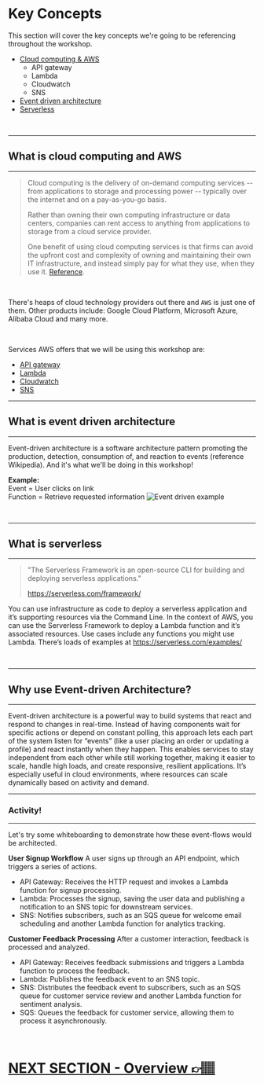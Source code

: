 # Key Concepts
This section will cover the key concepts we're going to be referencing throughout the workshop.

- [Cloud computing & AWS](#what-is-cloud-computing-and-aws)
    - API gateway
    - Lambda
    - Cloudwatch
    - SNS
- [Event driven architecture](#what-is-event-driven-architecture)
- [Serverless](#what-is-serverless)

<br/>

***
## What is cloud computing and AWS
***
>Cloud computing is the delivery of on-demand computing services -- from applications to storage and processing power -- typically over the internet and on a pay-as-you-go basis. 
>
>Rather than owning their own computing infrastructure or data centers, companies can rent access to anything from applications to storage from a cloud service provider.
>
>One benefit of using cloud computing services is that firms can avoid the upfront cost and complexity of owning and maintaining their own IT infrastructure, and instead simply pay for what they use, when they use it.
[Reference](https://www.zdnet.com/article/what-is-cloud-computing-everything-you-need-to-know-about-the-cloud/).

<br/>

There's heaps of cloud technology providers out there and `AWS` is just one of them. Other products include: Google Cloud Platform, Microsoft Azure, Alibaba Cloud and many more.

<br/>

Services AWS offers that we will be using this workshop are: 
- [API gateway](https://aws.amazon.com/api-gateway/)
- [Lambda](https://aws.amazon.com/lambda/)
- [Cloudwatch](https://aws.amazon.com/cloudwatch/)
- [SNS](https://aws.amazon.com/sns/)

***
## What is event driven architecture
***

Event-driven architecture is a software architecture pattern promoting the production, detection, consumption of, and reaction to events (reference Wikipedia). And it's what we'll be doing in this workshop! 

<b>Example:</b>\
Event = User clicks on link\
Function = Retrieve requested information
![Event driven example](eventDrivenArchExample.png)

<br/>

***
## What is serverless
***

>"The Serverless Framework is an open-source CLI for building and deploying serverless applications."
>
>https://serverless.com/framework/

You can use infrastructure as code to deploy a serverless application and it’s supporting resources via the Command Line.
In the context of AWS, you can use the Serverless Framework to deploy a Lambda function and it’s associated resources.
Use cases include any functions you might use Lambda.
There’s loads of examples at https://serverless.com/examples/

</br>

***
## Why use Event-driven Architecture?
***

Event-driven architecture is a powerful way to build systems that react and respond to changes in real-time. Instead of having components wait for specific actions or depend on constant polling, this approach lets each part of the system listen for “events” (like a user placing an order or updating a profile) and react instantly when they happen. This enables services to stay independent from each other while still working together, making it easier to scale, handle high loads, and create responsive, resilient applications. It’s especially useful in cloud environments, where resources can scale dynamically based on activity and demand.


***
### Activity!
***  
Let's try some whiteboarding to demonstrate how these event-flows would be architected.

**User Signup Workflow**
A user signs up through an API endpoint, which triggers a series of actions.
- API Gateway: Receives the HTTP request and invokes a Lambda function for signup processing.
- Lambda: Processes the signup, saving the user data and publishing a notification to an SNS topic for downstream services.
- SNS: Notifies subscribers, such as an SQS queue for welcome email scheduling and another Lambda function for analytics tracking.


**Customer Feedback Processing**
After a customer interaction, feedback is processed and analyzed.
- API Gateway: Receives feedback submissions and triggers a Lambda function to process the feedback.
- Lambda: Publishes the feedback event to an SNS topic.
- SNS: Distributes the feedback event to subscribers, such as an SQS queue for customer service review and another Lambda function for sentiment analysis.
- SQS: Queues the feedback for customer service, allowing them to process it asynchronously.


</br>


# [NEXT SECTION - Overview 👉🏽](../03-project-work/03.1-diagram/03.1-overview.md)